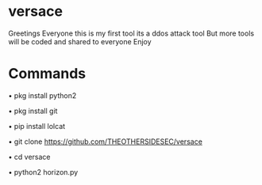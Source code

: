 # versace

Greetings Everyone this is my first tool its a ddos attack tool
But more tools will be coded and shared to everyone 
Enjoy

# Commands 

• pkg install python2 

• pkg install git 

• pip install lolcat 

• git clone https://github.com/THEOTHERSIDESEC/versace

• cd versace

• python2 horizon.py
